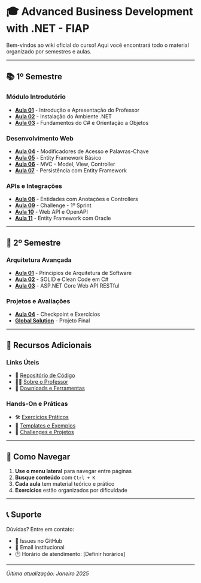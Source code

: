 # 🎓 Advanced Business Development with .NET - FIAP

Bem-vindos ao wiki oficial do curso! Aqui você encontrará todo o material organizado por semestres e aulas.

---

## 📚 **1º Semestre**

### **Módulo Introdutório**
- **[Aula 01](wiki/Aula-01)** - Introdução e Apresentação do Professor
- **[Aula 02](wiki/Aula-02)** - Instalação do Ambiente .NET
- **[Aula 03](wiki/Aula-03)** - Fundamentos do C# e Orientação a Objetos

### **Desenvolvimento Web**
- **[Aula 04](wiki/Aula-04)** - Modificadores de Acesso e Palavras-Chave
- **[Aula 05](wiki/Aula-05)** - Entity Framework Básico
- **[Aula 06](wiki/Aula-06)** - MVC - Model, View, Controller
- **[Aula 07](wiki/Aula-07)** - Persistência com Entity Framework

### **APIs e Integrações**
- **[Aula 08](wiki/Aula-08)** - Entidades com Anotações e Controllers
- **[Aula 09](wiki/Aula-09)** - Challenge - 1º Sprint
- **[Aula 10](wiki/Aula-10)** - Web API e OpenAPI
- **[Aula 11](wiki/Aula-11)** - Entity Framework com Oracle

---

## 🚀 **2º Semestre**

### **Arquitetura Avançada**
- **[Aula 01](wiki/2S-Aula-01)** - Princípios de Arquitetura de Software
- **[Aula 02](wiki/2S-Aula-02)** - SOLID e Clean Code em C#
- **[Aula 03](wiki/2S-Aula-03)** - ASP.NET Core Web API RESTful

### **Projetos e Avaliações**
- **[Aula 04](wiki/2S-Aula-04)** - Checkpoint e Exercícios
- **[Global Solution](wiki/Global-Solution)** - Projeto Final

---

## 🔧 **Recursos Adicionais**

### **Links Úteis**
- 📁 [Repositório de Código](https://github.com/rafsp/Graduacao_FIAP)
- 👨‍🏫 [Sobre o Professor](wiki/Professor)
- 💾 [Downloads e Ferramentas](wiki/Ferramentas)

### **Hands-On e Práticas**
- 🛠️ [Exercícios Práticos](wiki/Hands-On)
- 📝 [Templates e Exemplos](wiki/Templates)
- 🎯 [Challenges e Projetos](wiki/Challenges)

---

## 📖 **Como Navegar**

1. **Use o menu lateral** para navegar entre páginas
2. **Busque conteúdo** com `Ctrl + K`
3. **Cada aula** tem material teórico e prático
4. **Exercícios** estão organizados por dificuldade

---

## 📞 **Suporte**

Dúvidas? Entre em contato:
- 💬 Issues no GitHub
- 📧 Email institucional
- 🕐 Horário de atendimento: [Definir horários]

---

*Última atualização: Janeiro 2025*
